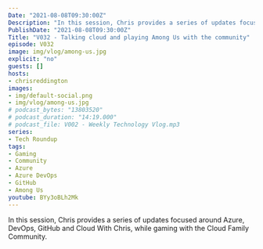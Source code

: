 ```yaml
---
Date: "2021-08-08T09:30:00Z"
Description: "In this session, Chris provides a series of updates focused around Azure, DevOps, GitHub and Cloud With Chris, while gaming with the Cloud Family Community."
PublishDate: "2021-08-08T09:30:00Z"
Title: "V032 - Talking cloud and playing Among Us with the community"
episode: V032
image: img/vlog/among-us.jpg
explicit: "no"
guests: []
hosts:
- chrisreddington
images:
- img/default-social.png
- img/vlog/among-us.jpg
# podcast_bytes: "13803520"
# podcast_duration: "14:19.000"
# podcast_file: V002 - Weekly Technology Vlog.mp3
series:
- Tech Roundup
tags:
- Gaming
- Community
- Azure
- Azure DevOps
- GitHub
- Among Us
youtube: BYy3oBLh2Mk
---
```

In this session, Chris provides a series of updates focused around Azure, DevOps, GitHub and Cloud With Chris, while gaming with the Cloud Family Community.
